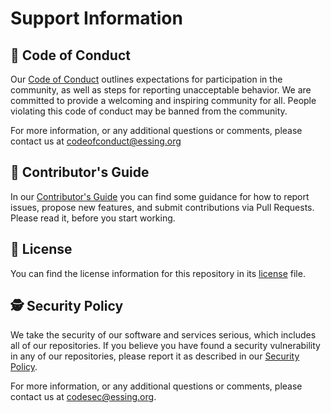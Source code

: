 # Support Information

## :cop: Code of Conduct

Our [Code of Conduct](CODE_OF_CONDUCT.md) outlines expectations for participation in the community, as well as steps for reporting unacceptable behavior. We are committed to provide a welcoming and inspiring community for all. People violating this code of conduct may be banned from the community.

For more information, or any additional questions or comments, please contact us at [codeofconduct@essing.org](mailto:codeofconduct@essing.org)

## :construction_worker: Contributor's Guide

In our [Contributor's Guide](CONTRIBUTING.md) you can find some guidance for how to report issues, propose new features, and submit contributions via Pull Requests. Please read it, before you start working.

## :scroll: License

You can find the license information for this repository in its [license](LICENSE.md) file.

## :detective: Security Policy

We take the security of our software and services serious, which includes all of our repositories.
If you believe you have found a security vulnerability in any of our repositories, please report it as described in our [Security Policy](SECURITY.md).

For more information, or any additional questions or comments, please contact us at [codesec@essing.org](mailto:codesec@essing.org).
